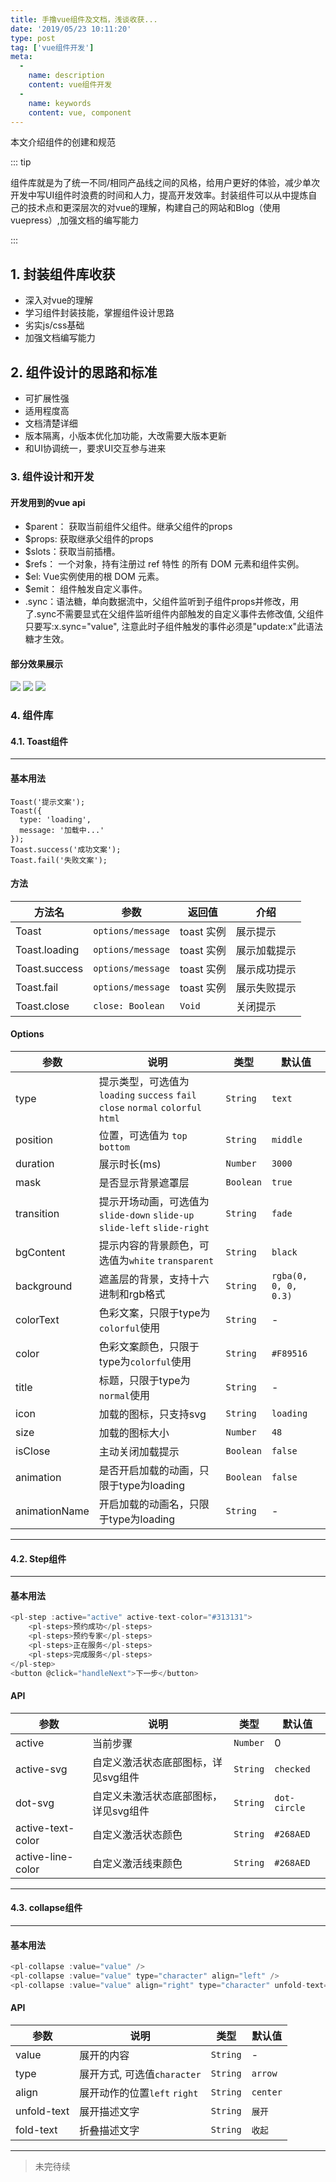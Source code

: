 ```yaml
---
title: 手撸vue组件及文档，浅谈收获...
date: '2019/05/23 10:11:20'
type: post
tag: ['vue组件开发']
meta:
  -
    name: description
    content: vue组件开发
  -
    name: keywords
    content: vue, component
---
```


本文介绍组件的创建和规范
<!-- more -->

::: tip

  组件库就是为了统一不同/相同产品线之间的风格，给用户更好的体验，减少单次开发中写UI组件时浪费的时间和人力，提高开发效率。封装组件可以从中提炼自己的技术点和更深层次的对vue的理解，构建自己的网站和Blog（使用vuepress）,加强文档的编写能力
  
:::

## 1. 封装组件库收获
- 深入对vue的理解
- 学习组件封装技能，掌握组件设计思路
- 劣实js/css基础
- 加强文档编写能力

## 2. 组件设计的思路和标准
- 可扩展性强
- 适用程度高
- 文档清楚详细
- 版本隔离，小版本优化加功能，大改需要大版本更新
- 和UI协调统一，要求UI交互参与进来

### 3. 组件设计和开发
#### 开发用到的vue api
- $parent： 获取当前组件父组件。继承父组件的props
- $props: 获取继承父组件的props
- $slots：获取当前插槽。
- $refs： 一个对象，持有注册过 ref 特性 的所有 DOM 元素和组件实例。
- $el: Vue实例使用的根 DOM 元素。
- $emit： 组件触发自定义事件。
- .sync：语法糖，单向数据流中，父组件监听到子组件props并修改，用了.sync不需要显式在父组件监听组件内部触发的自定义事件去修改值, 父组件只要写:x.sync="value", 注意此时子组件触发的事件必须是"update:x"此语法糖才生效。

#### 部分效果展示
![](https://user-gold-cdn.xitu.io/2019/5/23/16ae3e5553970921?w=361&h=642&f=gif&s=1201931)
![](https://user-gold-cdn.xitu.io/2019/5/23/16ae3eff314deb33?w=381&h=672&f=gif&s=44496)
![](https://user-gold-cdn.xitu.io/2019/5/23/16ae35430e58923b?w=413&h=733&f=gif&s=73782)

### 4. 组件库
#### 4.1. Toast组件
---
#### 基本用法
```
Toast('提示文案');
Toast({
  type: 'loading',
  message: '加载中...'
});
Toast.success('成功文案');
Toast.fail('失败文案');
```

#### 方法
|       方法名      |          参数        |    返回值  |      介绍      |
|----------------|----------------------|------------|----------------|
| Toast          | `options/message`  | toast 实例 | 展示提示       |
| Toast.loading  | `options/message`  | toast 实例 | 展示加载提示   |
| Toast.success  | `options/message`  | toast 实例 | 展示成功提示   |
| Toast.fail     | `options/message`  | toast 实例 | 展示失败提示   |
| Toast.close    | `close: Boolean`     | `Void`     | 关闭提示       |

#### Options
|       参数    |                                   说明                                   |   类型   | 默认值 |
|---------------|--------------------------------------------------------------------------|----------|--------|
| type     |提示类型，可选值为`loading` `success` `fail` `close` `normal` `colorful` `html`| `String` | `text` |
| position | 位置，可选值为 `top bottom`                    |  `String`  | `middle`   |
| duration | 展示时长(ms)                                   |  `Number`  | `3000`     |
| mask     | 是否显示背景遮罩层                             |  `Boolean` | `true`     |
|transition| 提示开场动画，可选值为`slide-down` `slide-up` `slide-left` `slide-right` |  `String`    | `fade`    |
| bgContent| 提示内容的背景颜色，可选值为`white` `transparent`|  `String`  | `black`    |
|background| 遮盖层的背景，支持十六进制和rgb格式            |  `String`  |  `rgba(0, 0, 0, 0.3)`  |
| colorText| 色彩文案，只限于type为`colorful`使用           |  `String`  | -          |
| color    | 色彩文案颜色，只限于type为`colorful`使用       |  `String`  | `#F89516`  |
| title    | 标题，只限于type为`normal`使用                 |  `String`  | -          |
| icon     | 加载的图标，只支持svg                          |  `String`  | `loading`  |
| size     | 加载的图标大小                                 |  `Number`  | `48`       |
| isClose  | 主动关闭加载提示                               |  `Boolean` | `false`    |
| animation| 是否开启加载的动画，只限于type为loading            |  `Boolean` | `false`    |
| animationName| 开启加载的动画名，只限于type为loading        |  `String`  | -          |
---
#### 4.2. Step组件
---
#### 基本用法
```js
<pl-step :active="active" active-text-color="#313131">
    <pl-steps>预约成功</pl-steps>
    <pl-steps>预约专家</pl-steps>
    <pl-steps>正在服务</pl-steps>
    <pl-steps>完成服务</pl-steps>
</pl-step>
<button @click="handleNext">下一步</button>
```
#### API
|       参数      |         说明        |    类型  |      默认值    |
|-----------------|---------------------|----------|----------------|
| active            | 当前步骤                         | `Number` | 0       |
| active-svg        | 自定义激活状态底部图标，详见svg组件  | `String` | `checked`   |
| dot-svg           | 自定义未激活状态底部图标，详见svg组件| `String` | `dot-circle`|
| active-text-color | 自定义激活状态颜色               | `String` | `#268AED`   |
| active-line-color | 自定义激活线束颜色               | `String` | `#268AED`   |
---
#### 4.3. collapse组件
---
#### 基本用法
```js
<pl-collapse :value="value" />
<pl-collapse :value="value" type="character" align="left" />
<pl-collapse :value="value" align="right" type="character" unfold-text="详细" fold-text="挂起" />
```
#### API
|       参数      |         说明        |    类型  |      默认值    |
|-----------------|---------------------|----------|----------------|
| value           | 展开的内容                     | `String`       | -       |
| type            | 展开方式, 可选值`character`    | `String`       | `arrow` |
| align           | 展开动作的位置`left` `right`   | `String`       | `center`|
| unfold-text     | 展开描述文字                   | `String`       | `展开`  |
| fold-text       | 折叠描述文字                   | `String`       | `收起`  |
---

> 未完待续